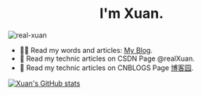 <h1 align="center">I'm Xuan.</h1>
<img src="https://komarev.com/ghpvc/?username=real-xuan&label=Profile%20views&color=0e75b6&style=flat" alt="real-xuan" />

<p align="left">  
  
- 🧘‍♂️ Read my words and articles: [My Blog](https://blog.zhaoxuan.site).
- 📝 Read my technic articles on CSDN Page @realXuan.
- 📝 Read my technic articles on CNBLOGS Page [博客园](https://www.cnblogs.com/realxuan/).
</p>

[![Xuan's GitHub stats](https://github-readme-stats.vercel.app/api?username=real-Xuan&show_icons=true&theme=shadow_red)](https://blog.zhaoxuan.site)


